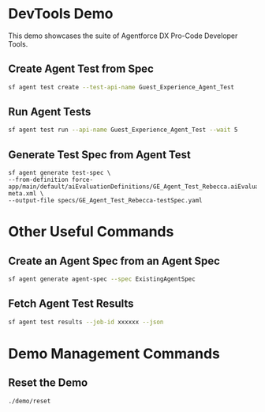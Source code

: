 # DevTools Demo

This demo showcases the suite of Agentforce DX Pro-Code Developer Tools.

## Create Agent Test from Spec
```bash
sf agent test create --test-api-name Guest_Experience_Agent_Test
```

## Run Agent Tests
```bash
sf agent test run --api-name Guest_Experience_Agent_Test --wait 5
```

## Generate Test Spec from Agent Test
```
sf agent generate test-spec \
--from-definition force-app/main/default/aiEvaluationDefinitions/GE_Agent_Test_Rebecca.aiEvaluationDefinition-meta.xml \
--output-file specs/GE_Agent_Test_Rebecca-testSpec.yaml
```


# Other Useful Commands

## Create an Agent Spec from an Agent Spec
```bash
sf agent generate agent-spec --spec ExistingAgentSpec
```

## Fetch Agent Test Results
```bash
sf agent test results --job-id xxxxxx --json
```

# Demo Management Commands

## Reset the Demo
```bash
./demo/reset
```